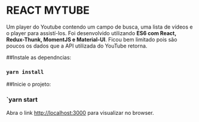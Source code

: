 # REACT MYTUBE
Um player do Youtube contendo um campo de busca, uma lista de vídeos e o player para assistí-los.
Foi desenvolvido utilizando **ES6 com React, Redux-Thunk, MomentJS e Material-UI**.
Ficou bem limitado pois são poucos os dados que a API utilizada do YouTube retorna.

##Instale as dependncias:
### `yarn install`

##Inicie o projeto:
### `yarn start

Abra o link [http://localhost:3000](http://localhost:3000) para visualizar no browser.
